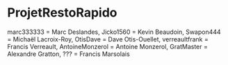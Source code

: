 # ProjetRestoRapido

marc333333 = Marc Deslandes,
Jicko1560 = Kevin Beaudoin,
Swapon444 = Michaël Lacroix-Roy,
OtisDave = Dave Otis-Ouellet,
verreaultfrank = Francis Verreault,
AntoineMonzerol = Antoine Monzerol,
GratMaster = Alexandre Gratton,
??? = Francis Marsolais